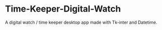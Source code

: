 # Time-Keeper-Digital-Watch
A digital watch / time keeper desktop app made with Tk-inter and Datetime.
